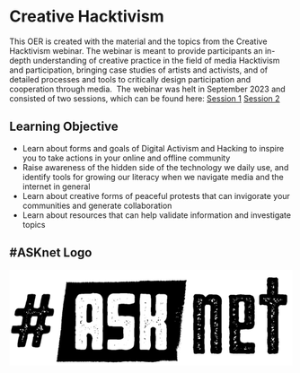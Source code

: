 # Creative Hacktivism

This OER is created with the material and the topics from the Creative Hacktivism webinar. The webinar is meant to provide participants an in-depth understanding of creative practice in the field of media Hacktivism and participation, bringing case studies of artists and activists, and of detailed processes and tools to critically design participation and cooperation through media. 
The webinar was helt in September 2023 and consisted of two sessions, which can be found here:
[Session 1](https://www.youtube.com/watch?v=8ALdeZOGo5o)
[Session 2](https://www.youtube.com/watch?v=0xc6OA6SJAE)

## Learning Objective 
* Learn about forms and goals of Digital Activism and Hacking to inspire you to take actions in your online and offline community
* Raise awareness of the hidden side of the technology we daily use, and identify tools for growing our literacy when we navigate media and the internet in general
* Learn about creative forms of peaceful protests that can invigorate your communities and generate collaboration
* Learn about resources that can help validate information and investigate topics

## #ASKnet Logo 

![ASKnet Logo](/images/asknet-logo.png)
